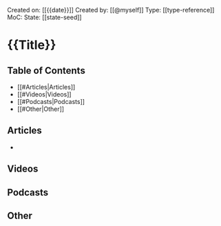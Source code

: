 Created on: [[{{date}}]] 
Created by: [[@myself]]
Type: [[type-reference]]
MoC: 
State: [[state-seed]]
# {{Title}}

## Table of Contents

- [[#Articles|Articles]]
- [[#Videos|Videos]]
- [[#Podcasts|Podcasts]]
- [[#Other|Other]]

## Articles
- 

## Videos


## Podcasts



## Other